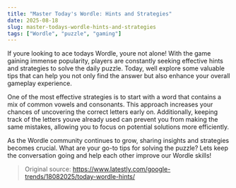 ```yaml
---
title: "Master Today's Wordle: Hints and Strategies"
date: 2025-08-18
slug: master-todays-wordle-hints-and-strategies
tags: ["Wordle", "puzzle", "gaming"]
---
```


If youre looking to ace todays Wordle, youre not alone! With the game gaining immense popularity, players are constantly seeking effective hints and strategies to solve the daily puzzle. Today, well explore some valuable tips that can help you not only find the answer but also enhance your overall gameplay experience.

One of the most effective strategies is to start with a word that contains a mix of common vowels and consonants. This approach increases your chances of uncovering the correct letters early on. Additionally, keeping track of the letters youve already used can prevent you from making the same mistakes, allowing you to focus on potential solutions more efficiently.

As the Wordle community continues to grow, sharing insights and strategies becomes crucial. What are your go-to tips for solving the puzzle? Lets keep the conversation going and help each other improve our Wordle skills!
> Original source: https://www.latestly.com/google-trends/18082025/today-wordle-hints/